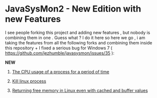 # JavaSysMon2 - New Edition with new Features

I see people forking this project and adding new features , but nobody is combining them in one . Guess what ?
I do it here so here we go , i am taking the features from all the following forks and combining them inside this repository + I fixed a serious bug for Windows 7 ( https://github.com/jezhumble/javasysmon/issues/35 ):

**NEW**
1) [The CPU usage of a process for a period of time](
https://github.com/lliuxiangke0210/javasysmon/commit/3aa4442fbcbc204ce533381d22745cfab45d7683)

2) [Kill linux process](https://github.com/wangzw/javasysmon/commit/44c78588d9f3e84e200c8ffc92b177f5280556e5)

3) [Returning free memory in Linux even with cached and buffer values](https://github.com/danielflower/javasysmon/commit/869bad136a30a88ec9812b6a50adaf41753a34a5)


